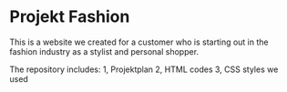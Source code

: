 # Projekt Fashion

This is a website we created for a customer who is starting out in the fashion industry as a stylist and personal shopper.

The repository includes:
1, Projektplan
2, HTML codes
3, CSS styles we used
